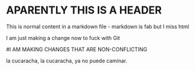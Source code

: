 APARENTLY THIS IS A HEADER
==========================

This is normal content in a markdown file - markdown is fab but I miss html

I am just making a change now to fuck with Git

#I AM MAKING CHANGES THAT ARE NON-CONFLICTING 

la cucaracha, la cucaracha, ya no puede caminar.

